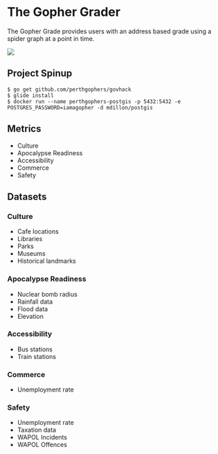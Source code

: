 # The Gopher Grader

The Gopher Grade provides users with an address based grade using a spider graph at a point in time.

![](http://www.economicmodeling.com/wp-content/uploads/radar-graph-3.JPG)

## Project Spinup

```
$ go get github.com/perthgophers/govhack
$ glide install
$ docker run --name perthgophers-postgis -p 5432:5432 -e POSTGRES_PASSWORD=iamagopher -d mdillon/postgis
```

## Metrics

-  Culture
-  Apocalypse Readiness
-  Accessibility
-  Commerce
-  Safety

## Datasets

###  Culture
- Cafe locations
- Libraries
- Parks
- Museums
- Historical landmarks

###  Apocalypse Readiness
- Nuclear bomb radius
- Rainfall data
- Flood data
- Elevation

###  Accessibility
- Bus stations
- Train stations

###  Commerce
- Unemployment rate

###  Safety
- Unemployment rate
- Taxation data
- WAPOL Incidents
- WAPOL Offences
